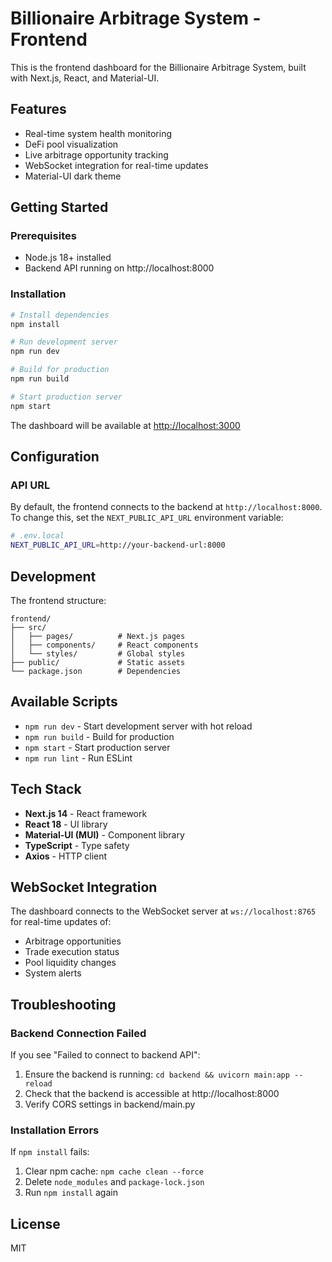 # Billionaire Arbitrage System - Frontend

This is the frontend dashboard for the Billionaire Arbitrage System, built with Next.js, React, and Material-UI.

## Features

- Real-time system health monitoring
- DeFi pool visualization
- Live arbitrage opportunity tracking
- WebSocket integration for real-time updates
- Material-UI dark theme

## Getting Started

### Prerequisites

- Node.js 18+ installed
- Backend API running on http://localhost:8000

### Installation

```bash
# Install dependencies
npm install

# Run development server
npm run dev

# Build for production
npm run build

# Start production server
npm start
```

The dashboard will be available at [http://localhost:3000](http://localhost:3000)

## Configuration

### API URL

By default, the frontend connects to the backend at `http://localhost:8000`. To change this, set the `NEXT_PUBLIC_API_URL` environment variable:

```bash
# .env.local
NEXT_PUBLIC_API_URL=http://your-backend-url:8000
```

## Development

The frontend structure:

```
frontend/
├── src/
│   ├── pages/          # Next.js pages
│   ├── components/     # React components
│   └── styles/         # Global styles
├── public/             # Static assets
└── package.json        # Dependencies
```

## Available Scripts

- `npm run dev` - Start development server with hot reload
- `npm run build` - Build for production
- `npm start` - Start production server
- `npm run lint` - Run ESLint

## Tech Stack

- **Next.js 14** - React framework
- **React 18** - UI library
- **Material-UI (MUI)** - Component library
- **TypeScript** - Type safety
- **Axios** - HTTP client

## WebSocket Integration

The dashboard connects to the WebSocket server at `ws://localhost:8765` for real-time updates of:
- Arbitrage opportunities
- Trade execution status
- Pool liquidity changes
- System alerts

## Troubleshooting

### Backend Connection Failed

If you see "Failed to connect to backend API":
1. Ensure the backend is running: `cd backend && uvicorn main:app --reload`
2. Check that the backend is accessible at http://localhost:8000
3. Verify CORS settings in backend/main.py

### Installation Errors

If `npm install` fails:
1. Clear npm cache: `npm cache clean --force`
2. Delete `node_modules` and `package-lock.json`
3. Run `npm install` again

## License

MIT

